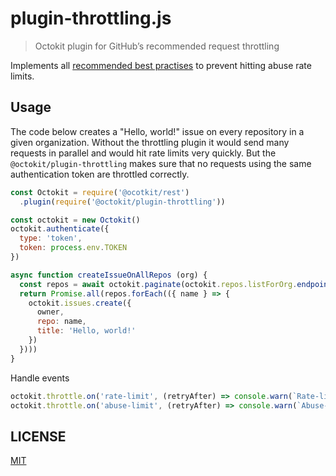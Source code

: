 # plugin-throttling.js

> Octokit plugin for GitHub’s recommended request throttling

Implements all [recommended best practises](https://developer.github.com/v3/guides/best-practices-for-integrators/) to prevent hitting abuse rate limits.

## Usage

The code below creates a "Hello, world!" issue on every repository in a given organization. Without the throttling plugin it would send many requests in parallel and would hit rate limits very quickly. But the `@octokit/plugin-throttling` makes sure that no requests using the same authentication token are throttled correctly.

```js
const Octokit = require('@ocotkit/rest')
  .plugin(require('@octokit/plugin-throttling'))

const octokit = new Octokit()
octokit.authenticate({
  type: 'token',
  token: process.env.TOKEN
})

async function createIssueOnAllRepos (org) {
  const repos = await octokit.paginate(octokit.repos.listForOrg.endpoint({ org }))
  return Promise.all(repos.forEach(({ name } => {
    octokit.issues.create({
      owner,
      repo: name,
      title: 'Hello, world!'
    })
  })))
}
```

Handle events

```js
octokit.throttle.on('rate-limit', (retryAfter) => console.warn(`Rate-limit hit, retrying after ${retryAfter}s`))
octokit.throttle.on('abuse-limit', (retryAfter) => console.warn(`Abuse-limit hit, retrying after ${retryAfter}s`))
```

## LICENSE

[MIT](LICENSE)
